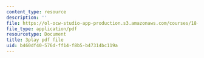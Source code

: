 ```yaml
---
content_type: resource
description: ''
file: https://ol-ocw-studio-app-production.s3.amazonaws.com/courses/18-086-mathematical-methods-for-engineers-ii-spring-2006/b460df40576dff14f8b5b47314bc119a_sleOqiMUTXE.pdf
file_type: application/pdf
resourcetype: Document
title: 3play pdf file
uid: b460df40-576d-ff14-f8b5-b47314bc119a
---
```

